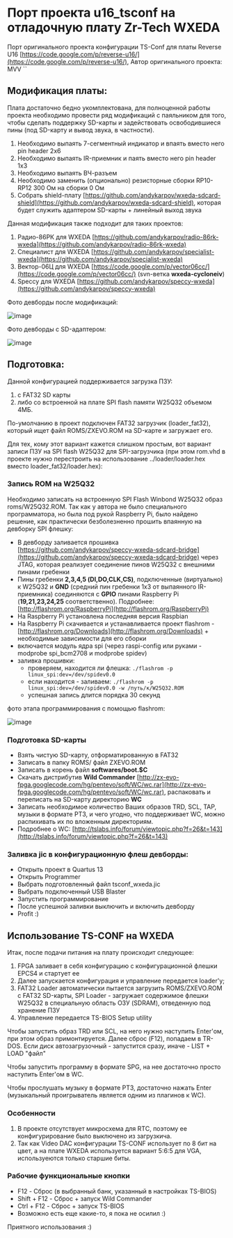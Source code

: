 # Порт проекта u16_tsconf на отладочную плату Zr-Tech WXEDA

Порт оригинального проекта конфигурации TS-Conf для платы Reverse U16 [https://code.google.com/p/reverse-u16/](https://code.google.com/p/reverse-u16/), Автор оригинального проекта: MVV
``
## Модификация платы:

Плата достаточно бедно укомплектована, для полноценной работы проекта необходимо провести ряд модификаций с паяльником для того,
чтобы сделать поддержку SD-карты и задействовать освободившиеся пины (под SD-карту и вывод звука, в частности).

1. Необходимо выпаять 7-сегментный индикатор и впаять вместо него pin header 2x6
2. Необходимо выпаять IR-приемник и паять вместо него pin header 1x3
3. Необходимо выпаять ВЧ-разъем
4. Необходимо заменить (опционально) резисторные сборки RP10-RP12 300 Ом на сборки 0 Ом
5. Собрать shield-плату [https://github.com/andykarpov/wxeda-sdcard-shield](https://github.com/andykarpov/wxeda-sdcard-shield), которая будет служить адаптером SD-карты + линейный выход звука

Данная модификация также подходит для таких проектов:

1. Радио-86РК для WXEDA [https://github.com/andykarpov/radio-86rk-wxeda](https://github.com/andykarpov/radio-86rk-wxeda)
2. Специалист для WXEDA [https://github.com/andykarpov/specialist-wxeda](https://github.com/andykarpov/specialist-wxeda)
3. Вектор-06Ц для WXEDA [https://code.google.com/p/vector06cc/](https://code.google.com/p/vector06cc/) (svn-ветка **wxeda-cycloneiv**)
4. Speccy для WXEDA [https://github.com/andykarpov/speccy-wxeda](https://github.com/andykarpov/speccy-wxeda)

Фото девборды после модификаций:

![image](https://farm9.staticflickr.com/8563/16123145773_dfebd94346.jpg)

Фото девборды с SD-адаптером:

![image](https://farm4.staticflickr.com/3948/15601327551_425db1abcc.jpg)

## Подготовка:

Данной конфигурацией поддерживается загрузка ПЗУ:

1. с FAT32 SD карты
2. либо со встроенной на плате SPI flash памяти W25Q32 объемом 4МБ. 

По-умолчанию в проект подключен FAT32 загрузчик (loader_fat32), который ищет файл ROMS/ZXEVO.ROM на SD-карте и загружает его. 

Для тех, кому этот вариант кажется слишком простым, вот вариант записи ПЗУ на SPI flash W25Q32 для SPI-загрузчика (при этом rom.vhd в проекте нужно перестроить на использование ../loader/loader.hex вместо loader_fat32/loader.hex):

### Запись ROM на W25Q32

Необходимо записать на встроенную SPI Flash Winbond W25Q32 образ roms/W25Q32.ROM.
Так как у автора не было специального программатора, но была под рукой Raspberry Pi, было найдено решение, как практически безболезненно
прошить впаянную на девборку SPI флешку:

- В девборду заливается прошивка [https://github.com/andykarpov/speccy-wxeda-sdcard-bridge](https://github.com/andykarpov/speccy-wxeda-sdcard-bridge) через JTAG, которая реализует соединение пинов W25Q32 с внешними пинами гребенки
- Пины гребенки **2,3,4,5 (DI,DO,CLK,CS)**, подключенные (виртуально) к W25Q32 и **GND** (средний пин гребенки 1x3 от выпаянного IR-приемника) 
    соединяются с **GPIO** пинами Raspberry Pi (**19,21,23,24,25** соответственно). Подробнее: [http://flashrom.org/RaspberryPi](http://flashrom.org/RaspberryPi)
- На Raspberry Pi установлена последняя версия Raspbian
- На Raspberry Pi скачивается и устанавливается проект flashrom - [http://flashrom.org/Downloads](http://flashrom.org/Downloads) + необходимые зависимости для его сборки
- включается модуль ядра spi (через raspi-config или руками - modprobe spi_bcm2708 и modprobe spidev)
- заливка прошивки:
    - проверяем, находится ли флешка: `./flashrom -p linux_spi:dev=/dev/spidev0.0` 
    - если находится - заливаем: `./flashrom -p linux_spi:dev=/dev/spidev0.0 -w /путь/к/W25Q32.ROM`
    - успешная запись длится порядка 30 секунд

фото этапа программирования с помощью flashrom: 

![image](https://farm8.staticflickr.com/7619/16717196616_d40a3a308b.jpg)

### Подготовка SD-карты

- Взять чистую SD-карту, отформатированную в FAT32
- Записать в папку ROMS/ файл ZXEVO.ROM
- Записать в корень файл **softwares/boot.$C** 
- Скачать дистрибутив **Wild Commander** [http://zx-evo-fpga.googlecode.com/hg/pentevo/soft/WC/wc.rar](http://zx-evo-fpga.googlecode.com/hg/pentevo/soft/WC/wc.rar), распаковать и переписать на SD-карту директорию **WC**
- Записать необходимое количество Ваших образов TRD, SCL, TAP, музыки в формате PT3, и чего угодно, что поддерживает WC, можно распихивать их по вложенным директориям.
- Подробнее о WC: [http://tslabs.info/forum/viewtopic.php?f=26&t=143](http://tslabs.info/forum/viewtopic.php?f=26&t=143)

### Заливка jic в конфигурационную флеш девборды:

- Открыть проект в Quartus 13
- Открыть Programmer
- Выбрать подготовленный файл tsconf_wxeda.jic
- Выбрать подключенный USB Blaster
- Запустить программирование
- После успешной заливки выключить и включить девборду
- Profit :)

## Использование TS-CONF на WXEDA 
Итак, после подачи питания на плату происходит следующее:

1. FPGA заливает в себя конфигурацию с конфигурационной флешки EPCS4 и стартует ее
2. Далее запускается конфигурация и управление передается loader'у;
3. FAT32 Loader автоматически пытается загрузить ROMS/ZXEVO.ROM с FAT32 SD-карты, SPI Loader - загружает содержимое флешки W25Q32 в специальную область ОЗУ (SDRAM), отведенную под хранение ПЗУ
4. Управление передается TS-BIOS Setup utility

Чтобы запустить образ TRD или SCL, на него нужно наступить Enter'ом, при этом образ примонтируется. Далее сброс (F12), попадаем в TR-DOS. Если диск автозагрузочный - запустится сразу, иначе - LIST + LOAD "файл"

Чтобы запустить программу в формате SPG, на нее достаточно просто наступить Enter'ом в WC.

Чтобы прослушать музыку в формате PT3, достаточно нажать Enter (музыкальный проигрыватель является одним из плагинов к WC).

### Особенности

1. В проекте отсутствует микросхема для RTC, поэтому ее конфигурирование было выключено из загрузкича.
2. Так как Video DAC конфигурации TS-CONF использует по 8 бит на цвет, а на плате WXEDA используется вариант 5:6:5 для VGA, используеются только старшие биты.

### Рабочие функциональные кнопки

- F12 - Сброс (в выбранный банк, указанный в настройках TS-BIOS)
- Shift + F12 - Сброс + запуск Wild Commander
- Ctrl + F12 - Сброс + запуск TS-BIOS
- Возможно есть еще какие-то, я пока не осилил :)

Приятного использования :)